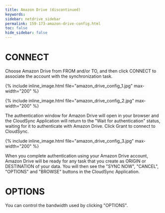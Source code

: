 ```yaml
---
title: Amazon Drive (discontinued)
keywords:
sidebar: netdrive_sidebar
permalink: 159-173-amazon-drive-config.html
toc: false
hide_sidebar: false
---
```


CONNECT
==================
Choose Amazon Drive from FROM and/or TO, and then click CONNECT to associate the account with the synchronization task.

{% include inline_image.html file="amazon_drive_config_1.jpg" max-width="200" %}

{% include inline_image.html file="amazon_drive_config_2.jpg" max-width="200" %}

The authentication window for Amazon Drive will open in your browser and the CloudSync Application will return to the "Wait for authentication" status, waiting for it to authenticate with Amazon Drive. Click Grant to connect to CloudSync.

{% include inline_image.html file="amazon_drive_config_3.jpg" max-width="200" %}

When you complete authentication using your Amazon Drive account, Amazon Drive will be ready for any task that you create as ORIGIN or DESTINATION of your data. You will then see the "SYNC NOW", "CANCEL", "OPTIONS" and "BROWSE" buttons in the CloudSync Application.


OPTIONS
==================
You can control the bandwidth used by clicking "OPTIONS".

